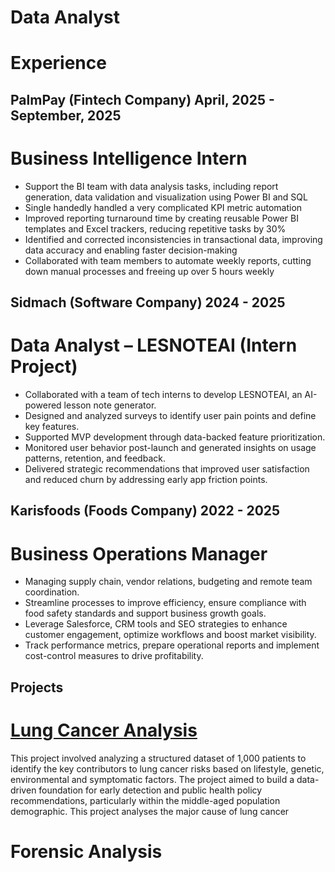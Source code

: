 # Data Analyst


# Experience
## PalmPay (Fintech Company)  April, 2025 - September, 2025
# Business Intelligence Intern
- Support the BI team with data analysis tasks, including report generation, data validation and visualization using Power BI and SQL
- Single handedly handled a very complicated KPI metric automation
- Improved reporting turnaround time by creating reusable Power BI templates and Excel trackers, reducing repetitive tasks by 30%
- Identified and corrected inconsistencies in transactional data, improving data accuracy and enabling faster decision-making
- Collaborated with team members to automate weekly reports, cutting down manual processes and freeing up over 5 hours weekly
  

## Sidmach (Software Company) 2024 - 2025
# Data Analyst – LESNOTEAI (Intern Project)
- Collaborated with a team of tech interns to develop LESNOTEAI, an AI-powered lesson note generator. 
- Designed and analyzed surveys to identify user pain points and define key features.
- Supported MVP development through data-backed feature prioritization.
- Monitored user behavior post-launch and generated insights on usage patterns, retention, and feedback.
- Delivered strategic recommendations that improved user satisfaction and reduced churn by addressing early app friction points.


## Karisfoods (Foods Company) 2022 - 2025
# Business Operations Manager
- Managing supply chain, vendor relations, budgeting and remote team coordination.
- Streamline processes to improve efficiency, ensure compliance with food safety standards and support business growth
 goals.
- Leverage Salesforce, CRM tools and SEO strategies to enhance customer engagement, optimize workflows and boost
 market visibility.
- Track performance metrics, prepare operational reports and implement cost-control measures to drive profitability.


## Projects
# [Lung Cancer Analysis](https://github.com/Bukolagiant/Cancer_patients_dataset)
This project involved analyzing a structured dataset of 1,000 patients to identify the key contributors to lung cancer risks based on lifestyle, genetic, environmental and symptomatic factors. The project aimed to build a data-driven foundation for early detection and public health policy recommendations, particularly within the middle-aged population demographic.
This project analyses the major cause of lung cancer 

# Forensic Analysis













